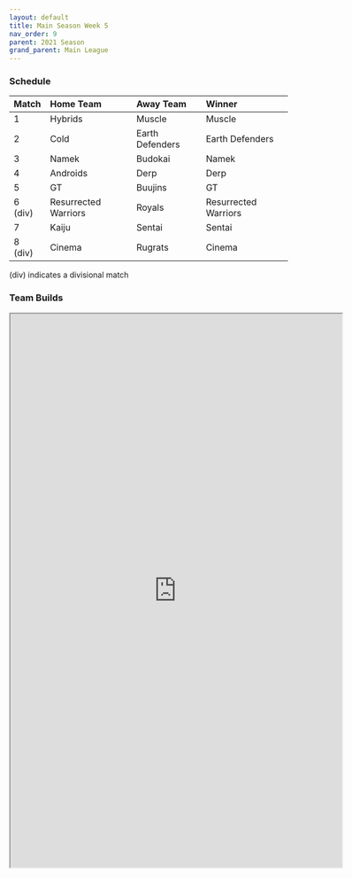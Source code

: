```yaml
---
layout: default
title: Main Season Week 5
nav_order: 9
parent: 2021 Season
grand_parent: Main League
---
```

### Schedule

|Match          |  Home Team            | Away Team        | Winner          |
| :-------------| :---------------------| :----------------| :---------------|
| 1             | Hybrids               | Muscle           | Muscle             |
| 2             | Cold                  | Earth Defenders  | Earth Defenders          |
| 3             | Namek                 | Budokai          | Namek         |
| 4             | Androids              | Derp             | Derp        |
| 5             | GT                    | Buujins          | GT    |
| 6 (div)       | Resurrected Warriors  | Royals           | Resurrected Warriors         |
| 7             | Kaiju                 | Sentai           | Sentai          | 
| 8 (div)       | Cinema                | Rugrats          | Cinema           |

(div) indicates a divisional match

### Team Builds 

<iframe width=600 height=1000 scrolling="yes" src="https://docs.google.com/document/d/e/2PACX-1vSxOnhrUD4fwchQCAAiJw6LHnbXdohpwFNnTCfp7JQNOcxW2HOvVXY1pTpazpPTshDTocJGYWA0R84D/pub?embedded=true"></iframe>
	 	 	 		 	 	